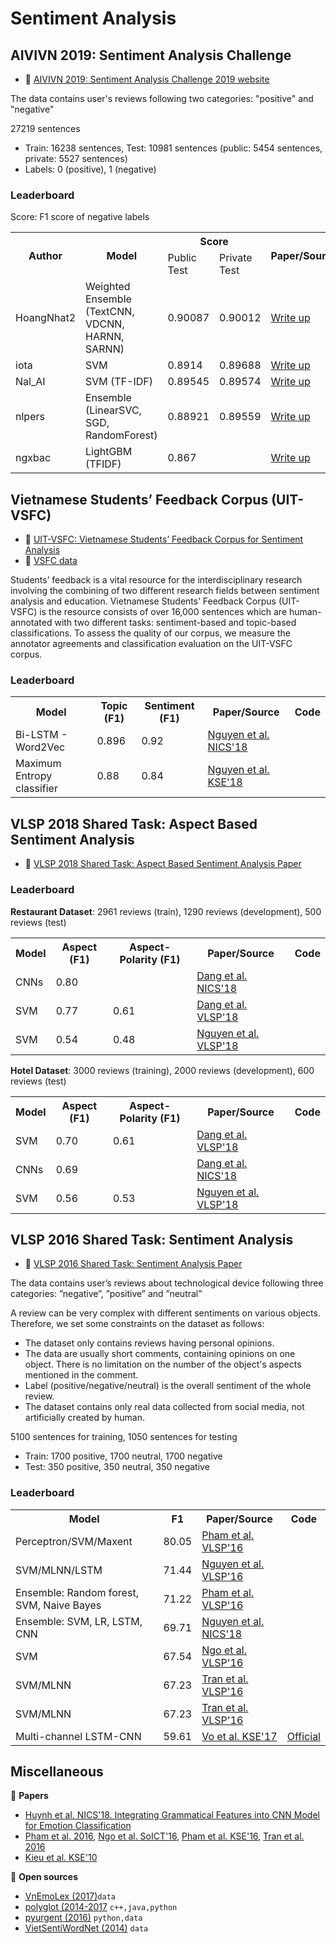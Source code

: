 # Sentiment Analysis

## AIVIVN 2019: Sentiment Analysis Challenge

* :link: [AIVIVN 2019: Sentiment Analysis Challenge 2019  website](https://www.aivivn.com/contests/1)

The data contains user's reviews following two categories: "positive" and "negative"

27219 sentences

* Train: 16238 sentences, Test: 10981 sentences (public: 5454 sentences, private: 5527 sentences)
* Labels: 0 (positive), 1 (negative)

### Leaderboard

Score: F1 score of negative labels

<table>
  <tr>
    <th rowspan="2">Author</th>
    <th rowspan="2">Model</th>
    <th colspan="2">Score</th>
    <th rowspan="2">Paper/Source</th>
    <th rowspan="2">Code</th>
  </tr>
  <tr>
    <td>Public Test</td>
    <td>Private Test</td>
  </tr>
  <tr>
    <td>HoangNhat2</td>
    <td>Weighted Ensemble<br>(TextCNN, VDCNN, HARNN, SARNN)</td>
    <td>0.90087</td>
    <td>0.90012</td>
    <td>
      <a href="https://forum.machinelearningcoban.com/t/1st-place-solution-phan-loai-sac-thai-binh-luan/4504">Write up</a>
    </td>
    <td><a href="https://github.com/petrpan26/Aivivn_1">Official</a></td>
  </tr>
  <tr>
    <td>iota</td>
    <td>SVM</td>
    <td>0.8914</td>
    <td>0.89688</td>
    <td>
      <a href="https://forum.machinelearningcoban.com/t/svm-model-cho-phan-loai-sac-thai-binh-luan-3rd-place-solution/4510">Write up</a>
    </td>
    <td><a href="https://github.com/iotadesu/aivivn-sentiment-svm">Official</a></td>
  </tr>
  <tr>
    <td>Nal_AI</td>
    <td>SVM (TF-IDF)</td>
    <td>0.89545</td>
    <td>0.89574</td>
    <td>
      <a href="https://forum.machinelearningcoban.com/t/chia-se-model-sentiment-analysis-aivivn-com-top-5/4537">Write up</a>
    </td>
    <td><a href="https://github.com/swordmanager/sentiment_analysis_nal">Official</a></td>
  </tr>
  <tr>
    <td>nlpers</td>
    <td>Ensemble<br>(LinearSVC, SGD, RandomForest)</td>
    <td>0.88921</td>
    <td>0.89559</td>
    <td>
      <a href="https://forum.machinelearningcoban.com/t/mo-hinh-ensemble-don-gian-cho-phan-loai-sac-thai-binh-luan-7th-place-solution/4507">Write up</a>
    </td>
    <td><a href="https://github.com/minhpqn/aivivn_1_ensemble_7th_place">Official</a></td>
  </tr>
  <tr>
    <td>ngxbac</td>
    <td>LightGBM (TFIDF)</td>
    <td>0.867</td>
    <td></td>
    <td>
      <a href="https://forum.machinelearningcoban.com/t/feature-engineering-stacking-va-ensemble-cho-cuoc-thi-phan-loai-sac-thai-binh-luan/4298">Write up</a>
    </td>
    <td><a href="https://github.com/ngxbac/aivivn_phanloaisacthaibinhluan">Official</a></td>
  </tr>
</table>


## Vietnamese Students’ Feedback Corpus (UIT-VSFC)

* :scroll: [UIT-VSFC: Vietnamese Students’ Feedback Corpus for Sentiment Analysis](https://drive.google.com/file/d/1flr5ew6thRFw4emMx5hWlAS3gUYBp8bI/view?usp=sharing)
* :file_folder: [VSFC data](https://sites.google.com/uit.edu.vn/uit-nlp/corpora-projects)

Students’ feedback is a vital resource for the interdisciplinary research involving the combining of two different research fields between sentiment analysis and education. Vietnamese Students’ Feedback Corpus (UIT-VSFC) is the resource consists of over 16,000 sentences which are human-annotated with two different tasks: sentiment-based and topic-based classifications. To assess the quality of our corpus, we measure the annotator agreements and classification evaluation on the UIT-VSFC corpus.

### Leaderboard

<table>
  <tr>
    <th>Model</th>
    <th>Topic (F1)</th>
    <th>Sentiment (F1)</th>
    <th>Paper/Source</th>
    <th>Code</th>
  </tr>
  <tr>
    <td>Bi-LSTM - Word2Vec</td>
    <td>0.896</td>
    <td>0.92</td>
    <td><a href="https://drive.google.com/file/d/1yWKHLBC-hJ5RMUuvC2qOmEiLpViqmjAC/view?usp=sharing">Nguyen et al. NICS'18</a></td>
    <td></td>
  </tr>
  <tr>
    <td>Maximum Entropy classifier</td>
    <td>0.88</td>
    <td>0.84</td>
    <td><a href="https://drive.google.com/file/d/1flr5ew6thRFw4emMx5hWlAS3gUYBp8bI/view?usp=sharing">Nguyen et al. KSE'18</a></td>
    <td></td>
  </tr>
</table>

## VLSP 2018 Shared Task: Aspect Based Sentiment Analysis

* :scroll: [VLSP 2018 Shared Task: Aspect Based Sentiment Analysis Paper](https://drive.google.com/file/d/1C3l2n2Jicwzc0aoBLoyA5zIdczHpcy5R/view?usp=sharing)

### Leaderboard

**Restaurant Dataset**: 2961 reviews (train), 1290 reviews (development), 500 reviews (test) 

<table>
  <tr>
    <th>Model</th>
    <th>Aspect (F1)</th>
    <th>Aspect-Polarity (F1)</th>
    <th>Paper/Source</th>
    <th>Code</th>
  </tr>
  <tr>
    <td>CNNs</td>
    <td>0.80</td>
    <td></td>
    <td>
      <a href="https://drive.google.com/file/d/1mioRMEkPzkk9V_aDZgBaEG1vxWVd4iT1/view?usp=sharing">Dang et al. NICS'18</a>
    </td>
    <td></td>
  </tr>
  <tr>
    <td>SVM</td>
    <td>0.77</td>
    <td>0.61</td>
    <td>
      <a href="https://drive.google.com/file/d/1I2U2AinR5kfz1gjZRgfgsRQwqZEo7-od/view?usp=sharing">Dang et al. VLSP'18</a>
    </td>
    <td></td>
  </tr>
  <tr>
    <td>SVM</td>
    <td>0.54</td>
    <td>0.48</td>
    <td>
      <a href="https://drive.google.com/file/d/1-3HYFHjDv1R-H5HOIC9es1Xd-gBEtcZ9/view?usp=sharing">Nguyen et al. VLSP'18</a>
    </td>
    <td></td>
  </tr>
</table>

**Hotel Dataset**: 3000 reviews (training), 2000 reviews (development), 600 reviews (test)

<table>
  <tr>
    <th>Model</th>
    <th>Aspect (F1)</th>
    <th>Aspect-Polarity (F1)</th>
    <th>Paper/Source</th>
    <th>Code</th>
  </tr>
  <tr>
    <td>SVM</td>
    <td>0.70</td>
    <td>0.61</td>
    <td><a href="https://drive.google.com/file/d/1I2U2AinR5kfz1gjZRgfgsRQwqZEo7-od/view?usp=sharing">Dang et al. VLSP'18</a>
    </td>
    <td></td>
  </tr>
  <tr>
    <td>CNNs</td>
    <td>0.69</td>
    <td></td>
    <td>
      <a href="https://drive.google.com/file/d/1mioRMEkPzkk9V_aDZgBaEG1vxWVd4iT1/view?usp=sharing">Dang et al. NICS'18</a>
    </td>
    <td></td>
  </tr>
  <tr>
    <td>SVM</td>
    <td>0.56</td>
    <td>0.53</td>
    <td><a href="https://drive.google.com/file/d/1-3HYFHjDv1R-H5HOIC9es1Xd-gBEtcZ9/view?usp=sharing">Nguyen et al. VLSP'18</a></td>
    <td></td>
  </tr>
</table>

## VLSP 2016 Shared Task: Sentiment Analysis

* :scroll: [VLSP 2016 Shared Task: Sentiment Analysis Paper](https://drive.google.com/file/d/1oAa8tcM8UACK6ibiIxL8yuz_eHM7_qBF/view?usp=sharing)

The data contains user’s reviews about technological device following three categories: ”negative”, ”positive” and ”neutral”

A review can be very complex with different sentiments on various objects. Therefore, we set some constraints on the dataset as follows:

* The dataset only contains reviews having personal opinions.
* The data are usually short comments, containing opinions on one object. There is no limitation on the number of the object's aspects mentioned in the comment.
* Label (positive/negative/neutral) is the overall sentiment of the whole review.
* The dataset contains only real data collected from social media, not artificially created by human.

5100 sentences for training, 1050 sentences for testing

* Train: 1700 positive, 1700 neutral, 1700 negative
* Test: 350 positive, 350 neutral, 350 negative

### Leaderboard

<table>
  <tr>
    <th>Model</th>
    <th>F1</th>
    <th>Paper/Source</th>
    <th>Code</th>
  </tr>
  <tr>
   <td>Perceptron/SVM/Maxent</td>
    <td>80.05</td>
    <td><a href="https://drive.google.com/file/d/1ffh5tcG0e5dzjprT07GGiOHzmbUV569-/view?usp=sharing">Pham et al. VLSP'16</a></td>
    <td></td>
  </tr>
  <tr>
   <td>SVM/MLNN/LSTM</td>
    <td>71.44</td>
    <td><a href="https://drive.google.com/file/d/1s7CdShhyOhR7STQx-tJ3jOXtPWr4gBMk/view?usp=sharing">Nguyen et al. VLSP'16</a></td>
    <td></td>
  </tr>
  <tr>
    <td>Ensemble: Random forest, SVM, Naive Bayes</td>
    <td>71.22</td>
    <td><a href="https://drive.google.com/file/d/1V87Z0Jjgt47nqcN8BaDLU5TLAqzUn1pN/view?usp=sharing">Pham et al. VLSP'16</a></td>
    <td></td>
  </tr>
  <tr>
    <td>Ensemble: SVM, LR, LSTM, CNN</td>
    <td>69.71</td>
    <td><a href="https://drive.google.com/file/d/102zjgYYLphgiqR7GuoXbiJN69pXSQ0hl/view?usp=sharing">Nguyen et al. NICS'18</a></td>
    <td></td>
  </tr>
  <tr>
    <td>SVM</td>
    <td>67.54</td>
    <td><a href="https://drive.google.com/file/d/1ADMRNIaHUG-XFqJbSs2OmKg9DxrNGcQ3/view?usp=sharing">Ngo et al. VLSP'16</a></td>
    <td></td>
  </tr>
  <tr>
   <td>SVM/MLNN</td>
    <td>67.23</td>
    <td><a href="https://drive.google.com/file/d/15FSX0s1K_CCjlDbxHpWcnbGCQfIcV_u8/view?usp=sharing">Tran et al. VLSP'16</a></td>
    <td></td>
  </tr>
  <tr>
   <td>SVM/MLNN</td>
    <td>67.23</td>
    <td><a href="https://drive.google.com/file/d/15FSX0s1K_CCjlDbxHpWcnbGCQfIcV_u8/view?usp=sharing">Tran et al. VLSP'16</a></td>
    <td></td>
  </tr>
  <tr>
   <td>Multi-channel LSTM-CNN</td>
    <td>59.61</td>
    <td><a href="https://www.researchgate.net/publication/321259272_Multi-channel_LSTM-CNN_model_for_Vietnamese_sentiment_analysis">Vo et al. KSE'17</a></td>
    <td><a href="https://github.com/ntienhuy/MultiChannel">Official</a></td>
  </tr>
</table>

## Miscellaneous

:scroll: **Papers**

* [Huynh et al. NICS'18. Integrating Grammatical Features into CNN Model for Emotion Classification](https://drive.google.com/file/d/167e2Oo68l0mxokw-ZLzCEPyHW0S-n300/view?usp=sharing)
* [Pham et al. 2016](http://www.indjst.org/index.php/indjst/article/viewFile/93164/69662), [Ngo et al. SoICT'16](https://www.semanticscholar.org/paper/Cross-domain-sentiment-classification-with-word-and-Bach-Hai/41f67072e52ae0b4902a4ea7f98db521a3c3dd3b), [Pham et al. KSE'16](https://ieeexplore.ieee.org/document/7758052/), [Tran et al. 2016](http://www.indjst.org/index.php/indjst/article/viewFile/97360/71787)
* [Kieu et al. KSE'10](https://drive.google.com/file/d/1rYQYyAxEOabxKa7Y6C3TDuxLHDz7OD9P/view?usp=sharing)

:file_folder: **Open sources**

* [VnEmoLex (2017)](https://zenodo.org/record/801610#.WffTwp-WakD)`data`
* [polyglot (2014-2017](http://polyglot.readthedocs.io/en/latest/Sentiment.html) `c++,java,python`
* [pyurgent (2016)](https://github.com/tiendung/pyurgent) `python,data`
* [VietSentiWordNet (2014)](https://github.com/magizbox/underthesea/wiki/VietSentiWordNet) `data`
